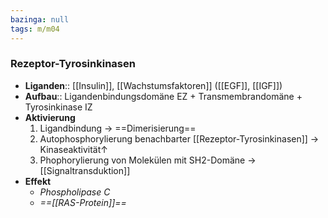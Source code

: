```yaml
---
bazinga: null
tags: m/m04
---
```

### Rezeptor-Tyrosinkinasen
- **Liganden**:: [[Insulin]], [[Wachstumsfaktoren]] ([[EGF]], [[IGF]])
- **Aufbau**:: Ligandenbindungsdomäne EZ + Transmembrandomäne + Tyrosinkinase IZ
- **Aktivierung**
	1. Ligandbindung → ==Dimerisierung==
	2. Autophosphorylierung benachbarter [[Rezeptor-Tyrosinkinasen]] → Kinaseaktivität↑ 
	3. Phophorylierung von Molekülen mit SH2-Domäne → [[Signaltransduktion]]
- **Effekt**
	- *Phospholipase C*
	- *==[[RAS-Protein]]==*